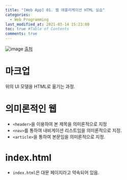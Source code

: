 ```yaml
---
title: "[Web App] 01. 웹 애플리케이션 HTML 실습"
categories: 
  - Web Programming
last_modified_at: 2021-03-14 15:23:00
toc: true #Table of Contents
comments: true
---
```


![image](https://user-images.githubusercontent.com/65759076/111063005-b691f100-84ef-11eb-8b5f-1807579b4bb3.png)
[출처](https://www.youtube.com/watch?v=X46MH7eflPg&list=PLuHgQVnccGMAE4Sn_SYvMw5-qEADJcU-X&index=17)

# 마크업
위의 UI 모델을 HTML로 옮기는 과정.  

# 의미론적인 웹
- `<header>`을 이용하여 본 제목을 의미론적으로 지정  
- `<nav>`를 통하여 내비게이션 리스트임을 의미론적으로 지정.  
- `<article>`을 통하여 본문임을 의미론적으로 지정.

# index.html
- `index.html`은 대문 페이지라고 약속되어 있음.

